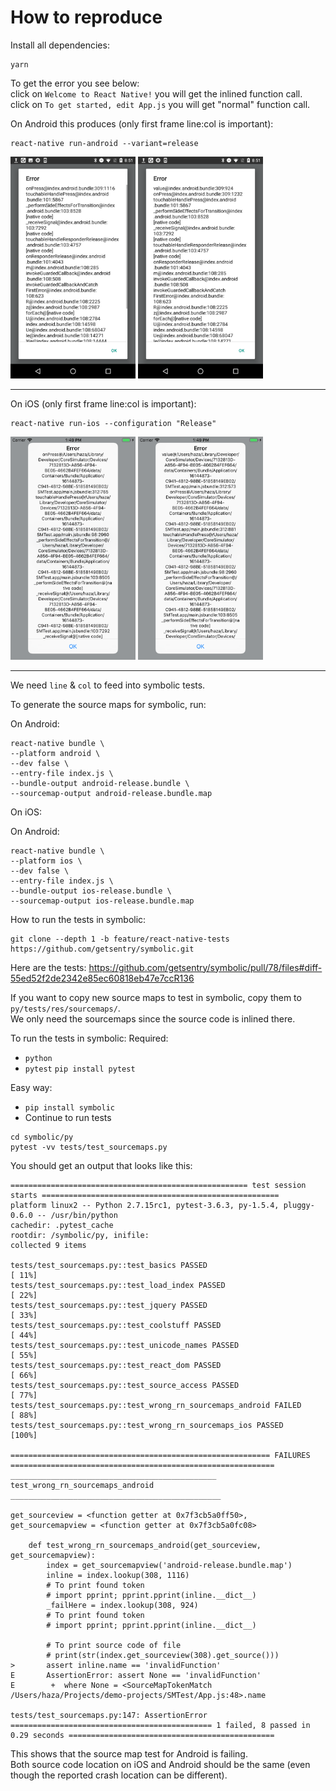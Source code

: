 # How to reproduce

Install all dependencies:

```
yarn
```

To get the error you see below:  
click on `Welcome to React Native!` you will get the inlined function call.  
click on `To get started, edit App.js` you will get "normal" function call.

On Android this produces (only first frame line:col is important):
```
react-native run-android --variant=release
```

<p>
<img width="200" src="https://github.com/hazat/react-native-source-map/raw/master/inline-android.png" alt="inline">
<img width="200" src="https://github.com/hazat/react-native-source-map/raw/master/function-android.png" alt="Function">
</p>

<hr/>

On iOS (only first frame line:col is important):
```
react-native run-ios --configuration "Release"
```

<p>
<img  width="200" src="https://github.com/hazat/react-native-source-map/raw/master/inline-ios.png" alt="inline">
<img  width="200" src="https://github.com/hazat/react-native-source-map/raw/master/function-ios.png" alt="Function">
</p>

<hr/>

We need `line` & `col` to feed into symbolic tests.

To generate the source maps for symbolic, run:

On Android:
```
react-native bundle \
--platform android \
--dev false \
--entry-file index.js \
--bundle-output android-release.bundle \
--sourcemap-output android-release.bundle.map
```

On iOS:

On Android:
```
react-native bundle \
--platform ios \
--dev false \
--entry-file index.js \
--bundle-output ios-release.bundle \
--sourcemap-output ios-release.bundle.map
```

How to run the tests in symbolic:

```
git clone --depth 1 -b feature/react-native-tests https://github.com/getsentry/symbolic.git
```

Here are the tests: https://github.com/getsentry/symbolic/pull/78/files#diff-55ed52f2de2342e85ec60818eb47e7ccR136

If you want to copy new source maps to test in symbolic, copy them to `py/tests/res/sourcemaps/`.  
We only need the sourcemaps since the source code is inlined there.

To run the tests in symbolic:
Required:
- `python`
- `pytest` `pip install pytest`

Easy way:
- `pip install symbolic`
- Continue to run tests

```
cd symbolic/py
pytest -vv tests/test_sourcemaps.py
```

You should get an output that looks like this:

```
===================================================== test session starts =====================================================
platform linux2 -- Python 2.7.15rc1, pytest-3.6.3, py-1.5.4, pluggy-0.6.0 -- /usr/bin/python
cachedir: .pytest_cache
rootdir: /symbolic/py, inifile:
collected 9 items

tests/test_sourcemaps.py::test_basics PASSED                                                                            [ 11%]
tests/test_sourcemaps.py::test_load_index PASSED                                                                        [ 22%]
tests/test_sourcemaps.py::test_jquery PASSED                                                                            [ 33%]
tests/test_sourcemaps.py::test_coolstuff PASSED                                                                         [ 44%]
tests/test_sourcemaps.py::test_unicode_names PASSED                                                                     [ 55%]
tests/test_sourcemaps.py::test_react_dom PASSED                                                                         [ 66%]
tests/test_sourcemaps.py::test_source_access PASSED                                                                     [ 77%]
tests/test_sourcemaps.py::test_wrong_rn_sourcemaps_android FAILED                                                       [ 88%]
tests/test_sourcemaps.py::test_wrong_rn_sourcemaps_ios PASSED                                                           [100%]

========================================================== FAILURES ===========================================================
______________________________________________ test_wrong_rn_sourcemaps_android _______________________________________________

get_sourceview = <function getter at 0x7f3cb5a0ff50>, get_sourcemapview = <function getter at 0x7f3cb5a0fc08>

    def test_wrong_rn_sourcemaps_android(get_sourceview, get_sourcemapview):
        index = get_sourcemapview('android-release.bundle.map')
        inline = index.lookup(308, 1116)
        # To print found token
        # import pprint; pprint.pprint(inline.__dict__)
        _failHere = index.lookup(308, 924)
        # To print found token
        # import pprint; pprint.pprint(inline.__dict__)

        # To print source code of file
        # print(str(index.get_sourceview(308).get_source()))
>       assert inline.name == 'invalidFunction'
E       AssertionError: assert None == 'invalidFunction'
E        +  where None = <SourceMapTokenMatch /Users/haza/Projects/demo-projects/SMTest/App.js:48>.name

tests/test_sourcemaps.py:147: AssertionError
============================================= 1 failed, 8 passed in 0.29 seconds ==============================================
```

This shows that the source map test for Android is failing.  
Both source code location on iOS and Android should be the same (even though the reported crash location can be different).

